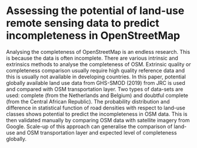 # Assessing the potential of land-use remote sensing data to predict incompleteness in OpenStreetMap

Analysing the completeness of OpenStreetMap is an endless research. This is because the data is often incomplete. There are various intrinsic and extrinsics methods to analyse the completeness of OSM. Extrinsic quality or completeness comparison usually require high quality reference data and this is usually not available in developing countries. In this paper, potential globally available land use data from GHS-SMOD (2019) from JRC is used and compared with OSM transportation layer. Two types of data-sets are used: complete (from the Netherlands and Belgium) and doubtful complete (from the Central African Republic). The probability distribution and difference in statistical function of road densities with respect to land-use classes shows potential to predict the incompleteness in OSM data. This is then validated manually by comparing OSM data with satellite imagery from Google. Scale-up of this approach can generalise the comparison of land-use and OSM transportation layer and expected level of completeness globally. 
